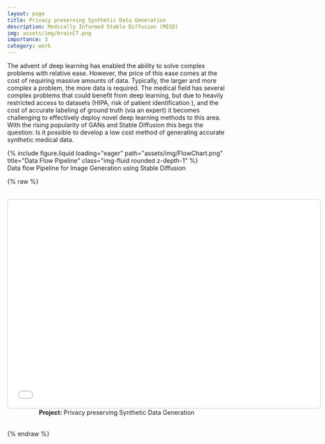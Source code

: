```yaml
---
layout: page
title: Privacy preserving Synthetic Data Generation
description: Medically Informed Stable Diffusion (MISD)
img: assets/img/brainCT.png
importance: 3
category: work
---
```


The advent of deep learning has enabled the ability to solve complex problems with relative ease. However, the price of this ease comes at the cost of requiring massive amounts of data. Typically, the larger and more complex a problem, the more data is required. The medical field has several complex problems that could benefit from deep learning, but due to heavily restricted access to datasets (HIPA, risk of patient identification ), and the cost of accurate labeling of ground truth (via an expert) it becomes challenging to effectively deploy novel deep learning methods to this area. With the rising popularity of GANs and Stable Diffusion this begs the question: Is it possible to develop a low cost method of generating accurate synthetic medical data.

<div class="row">
    <div class="col-sm mt-3 mt-md-0">
        {% include figure.liquid loading="eager" path="assets/img/FlowChart.png" title="Data Flow Pipeline" class="img-fluid rounded z-depth-1" %}
    </div>
</div>
<div class="caption">
    Data flow Pipeline for Image Generation using Stable Diffusion
</div>

{% raw %}

<div style="text-align: center; margin-top: 2rem; margin-bottom: 2rem;">
    <iframe src="/assets/files/MISD.pdf" width="720" height="480" style="border: 1px solid #ccc; border-radius: 8px;"></iframe>
    <div class="caption">
        <strong>Project:</strong> Privacy preserving Synthetic Data Generation
    </div>
</div>
{% endraw %}
